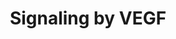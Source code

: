 ---
annotations:
- id: PW:0000243
  parent: regulatory pathway
  type: Pathway Ontology
  value: vascular endothelial growth factor signaling pathway
authors:
- MaintBot
- Khanspers
- ReactomeTeam
- Anwesha
description: In normal development vascular endothelial growth factors (VEGFs) are
  crucial regulators of vascular development during embryogenesis (vasculogenesis)
  and blood-vessel formation in the adult (angiogenesis). In tumor progression, activation
  of VEGF pathways promotes tumor vascularization, facilitating tumor growth and metastasis.
  Abnormal VEGF function is also associated with inflammatory diseases including atherosclerosis,
  and hyperthyroidism. The members of the VEGF and VEGF-receptor protein families
  have distinct but overlapping ligand-receptor specificities, cell-type expression,
  and function. VEGF-receptor activation in turn regulates a network of signaling
  processes in the body that promote endothelial cell growth, migration and survival
  (Hicklin and Ellis, 2005; Shibuya and Claesson-Welsh, 2006).<br>Molecular features
  of the VGF signaling cascades are outlined in the figure below (from Olsson et al.
  2006; Nature Publishing Group). Tyrosine residues in the intracellular domains of
  VEGF receptors 1, 2,and 3 are indicated by dark blue boxes; residues susceptible
  to phosphorylation are numbered. A circled R indicates that phosphorylation is regulated
  by cell state (VEGFR2), by ligand binding (VEGFR1), or by heterodimerization (VEGFR3).
  Specific phosphorylation sites (boxed numbers) bind signaling molecules (dark blue
  ovals), whose interaction with other cytosolic signaling molecules (light blue ovals)
  leads to specific cellular (pale blue boxes) and tissue-level (pink boxes) responses
  in vivo. Signaling cascades whose molecular details are unclear are indicated by
  dashed arrows. DAG, diacylglycerol; EC, endothelial cell; eNOS, endothelial nitric
  oxide synthase; FAK, focal adhesion kinase; HPC, hematopoietic progenitor cell;
  HSP27, heat-shock protein-27; MAPK, mitogen-activated protein kinase; MEK, MAPK
  and ERK kinase; PI3K, phosphatidylinositol 3' kinase; PKC, protein kinase C; PLCgamma,
  phospholipase C-gamma; Shb, SH2 and beta-cells; TSAd, T-cell-specific adaptor.<br>In
  the current release, the first events in these cascades - the interactions between
  VEGF proteins and their receptors - are annotated.  View original pathway at [http://www.reactome.org/PathwayBrowser/#DIAGRAM=194138
  Reactome].
last-edited: 2021-01-25
organisms:
- Homo sapiens
redirect_from:
- /index.php/Pathway:WP1919
- /instance/WP1919
revision: null
schema-jsonld:
- '@context': https://schema.org/
  '@id': https://wikipathways.github.io/pathways/WP1919.html
  '@type': Dataset
  creator:
    '@type': Organization
    name: WikiPathways
  description: In normal development vascular endothelial growth factors (VEGFs) are
    crucial regulators of vascular development during embryogenesis (vasculogenesis)
    and blood-vessel formation in the adult (angiogenesis). In tumor progression,
    activation of VEGF pathways promotes tumor vascularization, facilitating tumor
    growth and metastasis. Abnormal VEGF function is also associated with inflammatory
    diseases including atherosclerosis, and hyperthyroidism. The members of the VEGF
    and VEGF-receptor protein families have distinct but overlapping ligand-receptor
    specificities, cell-type expression, and function. VEGF-receptor activation in
    turn regulates a network of signaling processes in the body that promote endothelial
    cell growth, migration and survival (Hicklin and Ellis, 2005; Shibuya and Claesson-Welsh,
    2006).<br>Molecular features of the VGF signaling cascades are outlined in the
    figure below (from Olsson et al. 2006; Nature Publishing Group). Tyrosine residues
    in the intracellular domains of VEGF receptors 1, 2,and 3 are indicated by dark
    blue boxes; residues susceptible to phosphorylation are numbered. A circled R
    indicates that phosphorylation is regulated by cell state (VEGFR2), by ligand
    binding (VEGFR1), or by heterodimerization (VEGFR3). Specific phosphorylation
    sites (boxed numbers) bind signaling molecules (dark blue ovals), whose interaction
    with other cytosolic signaling molecules (light blue ovals) leads to specific
    cellular (pale blue boxes) and tissue-level (pink boxes) responses in vivo. Signaling
    cascades whose molecular details are unclear are indicated by dashed arrows. DAG,
    diacylglycerol; EC, endothelial cell; eNOS, endothelial nitric oxide synthase;
    FAK, focal adhesion kinase; HPC, hematopoietic progenitor cell; HSP27, heat-shock
    protein-27; MAPK, mitogen-activated protein kinase; MEK, MAPK and ERK kinase;
    PI3K, phosphatidylinositol 3' kinase; PKC, protein kinase C; PLCgamma, phospholipase
    C-gamma; Shb, SH2 and beta-cells; TSAd, T-cell-specific adaptor.<br>In the current
    release, the first events in these cascades - the interactions between VEGF proteins
    and their receptors - are annotated.  View original pathway at [http://www.reactome.org/PathwayBrowser/#DIAGRAM=194138
    Reactome].
  keywords:
  - '2'
  - '2xPalmC-MyrG-NOS3 '
  - '2xPalmC-MyrG-p-S1177-NOS3 '
  - AAMP
  - AAMP gene
  - 'ABI1 '
  - 'ABI2 '
  - ADMA
  - ADP
  - 'AHCYL1 '
  - AHCYL1:NAD+:ITPR1:I(1,4,5)P3 tetramer
  - 'AKT1 '
  - 'AKT2 '
  - 'AKT3 '
  - AKT:PIP3
  - AKT:PIP3:THEM4/TRIB3
  - ATP
  - AXL
  - 'AXL '
  - 'Activated ROCK1 '
  - 'Activated ROCK2 '
  - BAIAP2
  - 'BAIAP2 '
  - BCAR1
  - 'BCAR1 '
  - BH4
  - 'BH4 '
  - 'BRK1 '
  - CALM1
  - 'CALM1 '
  - CALM1:4xCa2+
  - CAV1
  - 'CAV1 '
  - 'CDC42 '
  - CDC42-GDP
  - CDC42:GTP
  - CRK
  - 'CRK '
  - CRK:DOCK180:ELMO1,ELMO2:VEGFA:p-6Y-VEGFR2:p-SHB:p-7Y-PTK2:SRC-1:HSP90:p-12Y-BCAR1,VEGFA:p-6Y-VEGFR2:p-SHB:p-7Y-PTK2:SRC-1:HSP90:p-Y31,Y118-PXN
  - 'CTNNA1 '
  - 'CTNND1 '
  - 'CYBA '
  - 'CYBB '
  - 'CYFIP1 '
  - 'CYFIP2 '
  - Ca2+
  - 'Ca2+ '
  - Complex
  - DAG:active PKC:Ca+2
  - DAGs
  - 'DAGs '
  - 'DOCK1 '
  - DOCK180:ELMO1,ELMO2
  - 'ELMO1 '
  - 'ELMO2 '
  - F-actin
  - 'F-actin '
  - 'FAD '
  - 'FIGF '
  - FLT4
  - 'FLT4 '
  - 'FMN '
  - FYN
  - 'FYN '
  - GDP
  - 'GDP '
  - GTP
  - 'GTP '
  - H+
  - H2O
  - 'HSBP1 oligomer '
  - HSP27
  - HSP90AA1
  - 'HSP90AA1 '
  - I(1,4,5)P3
  - 'I(1,4,5)P3 '
  - IP3 receptor
  - 'ITGAV(31-1048) '
  - 'ITGB3 '
  - 'ITPR1 '
  - 'ITPR2 '
  - 'ITPR3 '
  - ITPR:I(1,4,5)P3
  - Integrin alphaVbeta3
  - 'JUP '
  - L-Arg
  - L-Cit
  - MAP kinase p38 (Mg2+
  - 'MAPK11 '
  - 'MAPK12 '
  - 'MAPK13 '
  - 'MAPK14 '
  - MAPKAP kinase
  - 'MAPKAP1 '
  - 'MAPKAPK2 '
  - 'MAPKAPK3 '
  - 'MLST8 '
  - 'MTOR '
  - 'Mg2+ '
  - 'NAD+ '
  - NADP+
  - NADPH
  - 'NCF1 '
  - 'NCF2 '
  - 'NCF4 '
  - 'NCK1 '
  - NCK1,NCK2
  - 'NCK2 '
  - 'NCKAP1 '
  - 'NCKAP1L '
  - 'NO'
  - NOX2
  - NOX2 complex
  - NRP1
  - 'NRP1 '
  - NRP1:VEGFR2 dimer
  - NRP2
  - 'NRP2 '
  - NRP2:VEGFR1 dimer
  - O2
  - O2.-
  - 'PAK1 '
  - PAK1,2,3 dimer
  - 'PAK2 '
  - PAK2 dimer
  - 'PAK3 '
  - PDPK1
  - 'PDPK1 '
  - PDPK1:PIP3
  - 'PGF '
  - PI(3,4,5)P3
  - 'PI(3,4,5)P3 '
  - PI(4,5)P2
  - PI3K
  - 'PIK3CA '
  - 'PIK3CB '
  - 'PIK3R1 '
  - 'PIK3R2 '
  - PIP3:VAV1,2,3
  - PKCA,PKCB,PKCD,PKCZ
  - PLCG1
  - 'PLCG1 '
  - 'PRKACA '
  - 'PRKACB '
  - 'PRKACG '
  - 'PRKCA '
  - 'PRKCB '
  - 'PRKCD '
  - 'PRKCZ '
  - 'PRR5 '
  - PTK2
  - 'PTK2 '
  - PTK2B
  - 'PTK2B '
  - PXN
  - 'PXN '
  - Phospho-MAP kinase
  - Protein kinase A
  - 'RAC1 '
  - RAC1:GDP
  - RAC1:GTP
  - RAF/MAP kinase
  - RAS:GTP:SPG
  - RASA1
  - 'RASA1 '
  - RASA1:p21
  - 'RHOA '
  - RHOA:GTP
  - RHOA:GTP:Mg2+:Activated ROCK1,ROCK2
  - RHOA:GTP:ROCK1,ROCK2
  - 'RICTOR '
  - 'ROCK1 '
  - ROCK1,ROCK2
  - 'ROCK2 '
  - 'S-Farn-Me KRAS4B '
  - 'S-Farn-Me PalmS NRAS '
  - 'S-Farn-Me-2xPalmS HRAS '
  - 'S-Farn-Me-PalmS KRAS4A '
  - S1P
  - SH2D2A
  - 'SH2D2A '
  - SHB
  - 'SHB '
  - SHC2
  - 'SHC2 '
  - 'SPG '
  - SPHK1
  - SRC-1
  - 'SRC-1 '
  - 'THEM4 '
  - TORC2 complex
  - 'TRIB3 '
  - Unknown GEF
  - 'VAV1 '
  - VAV1,2,3
  - 'VAV2 '
  - 'VAV3 '
  - 'VE-cadherin '
  - VE-cadherin-Catenin
  - VEGF
  - VEGF dimer
  - VEGFA
  - 'VEGFA '
  - VEGFA dimer
  - VEGFA inhibitors
  - VEGFA,C,D dimers
  - VEGFA,VEGFB,PGF
  - VEGFA-165
  - 'VEGFA-165 '
  - VEGFA-165 dimer
  - VEGFA:p-6Y-VEGFR2:Integrin alphaVbeta3
  - VEGFA:p-6Y-VEGFR2:Integrin alphaVbeta3:PTK2B
  - VEGFA:p-6Y-VEGFR2:Integrin alphaVbeta3:p-Y402-PTK2B
  - VEGFA:p-6Y-VEGFR2:NCK:p-S21,Y420-FYN:PAK2:CDC42:GTP
  - VEGFA:p-6Y-VEGFR2:NCK:p-S21,Y420-FYN:p-2Y-PAK2:CDC42:GTP
  - VEGFA:p-6Y-VEGFR2:NCK:p-S21,Y420-FYN:p-3Y-PAK2:CDC42:GTP
  - VEGFA:p-6Y-VEGFR2:SH2D2A:p-Y418-SRC-1
  - VEGFA:p-6Y-VEGFR2:SH2D2A:p-Y418-SRC-1:AXL
  - VEGFA:p-6Y-VEGFR2:SH2D2A:p-Y418-SRC-1:p-Y772,Y814-AXL
  - VEGFA:p-6Y-VEGFR2:SH2D2A:p-Y418-SRC-1:p-Y772,Y814-AXL:PI3K
  - VEGFA:p-6Y-VEGFR2:SHC2
  - VEGFA:p-6Y-VEGFR2:p-SHB:PTK2
  - VEGFA:p-6Y-VEGFR2:p-SHB:p-5Y-PTK2:SRC-1
  - VEGFA:p-6Y-VEGFR2:p-SHB:p-5Y-PTK2:SRC-1:HSP90AA1
  - VEGFA:p-6Y-VEGFR2:p-SHB:p-6Y,S732-PTK2:SRC-1:HSP90AA1
  - VEGFA:p-6Y-VEGFR2:p-SHB:p-6Y,S732-PTK2:SRC-1:HSP90AA1:BCAR1
  - VEGFA:p-6Y-VEGFR2:p-SHB:p-7Y-PTK2:SRC-1:HSP90:PXN
  - VEGFA:p-6Y-VEGFR2:p-SHB:p-7Y-PTK2:SRC-1:HSP90:p-12Y-BCAR1
  - VEGFA:p-6Y-VEGFR2:p-SHB:p-7Y-PTK2:SRC-1:HSP90:p-12Y-BCAR1,VEGFA:p-6Y-VEGFR2:p-SHB:p-7Y-PTK2:SRC-1:HSP90:p-Y31,Y118-PXN
  - VEGFA:p-6Y-VEGFR2:p-SHB:p-7Y-PTK2:SRC-1:HSP90:p-12Y-BCAR1/p-Y31,Y118-PAX:CRK
  - VEGFA:p-6Y-VEGFR2:p-SHB:p-7Y-PTK2:SRC-1:HSP90:p-Y31,Y118-PXN
  - VEGFA:p-6Y-VEGFR2:p-SHB:p-Y397-PTK2
  - VEGFA:p-6Y-VEGFR2:p-SHB:p-Y397-PTK2:SRC-1
  - VEGFA:p-6Y-VEGFR2:pS-SHB:p-5Y,S732-PTK2:SRC-1:HSP90AA1
  - 'VEGFB '
  - VEGFB, PGF dimers
  - 'VEGFC '
  - VEGFC,VEGFD dimers
  - VEGFD dimers
  - VEGFR1
  - 'VEGFR1 '
  - VEGFR1 dimer:VEGFA,
  - VEGFR2
  - 'VEGFR2 '
  - VEGFR2:VEGFA,C,D
  - VEGFR3 dimer:VEGFC,
  - 'WASF1 '
  - 'WASF2 '
  - 'WASF3 '
  - WAVE Regulatory
  - WRC:IRSp53/58:RAC1:GTP:PIP3
  - 'Zn2+ '
  - 'aflibercept '
  - 'beta-catenin '
  - cascade
  - catalytic subunit
  - cofactor)
  - complex
  - complex:RAC1:GTP
  - dimer
  - dimer:NCK1,NCK2
  - dimer:NCK1,NCK2:FYN
  - dimer:NCK1,NCK2:p-S21,Y420-FYN
  - dimer:NCK1,NCK2:p-S21,Y420-FYN:PAK2
  - dimer:NCK1,NCK2:p-Y420-FYN
  - dimer:PI3K
  - dimer:PI3K/VEGFA:p-6Y-VEGFR2:SH2D2A:p-Y418-SRC-1:p-Y772,Y814-AXL:PI3K
  - dimer:PLCG1
  - dimer:SH2D2A
  - dimer:SH2D2A:SRC-1
  - dimer:SHB
  - dimer:VEGFA
  - dimer:VEGFR2
  - dimer:p-4Y-PLCG1
  - dimer:p-6Y-VEGFR2
  - dimer:p-S-SHB
  - dimers
  - eNOS:CaM:HSP90
  - eNOS:CaM:HSP90:p-AKT1
  - eNOS:Caveolin-1
  - eNOS:Caveolin-1:CaM
  - eNOS:Caveolin-1:CaM:HSP90
  - family:PIP3:RAC1:GDP
  - family:PIP3:RAC1:GTP
  - family:PIP3:RAC1:GTP:PAK 1-3
  - 'heme '
  - homotetramer
  - inhibitors
  - oligomer:F-actin
  - p-4Y-PLCG1
  - 'p-4Y-PLCG1 '
  - 'p-5Y,S732-PTK2 '
  - 'p-5Y-PTK2 '
  - 'p-6Y,S732-PTK2 '
  - 'p-6Y-VEGFR2 '
  - p-PKC
  - p-PKCA,p-PKCB,p-PKCZ,p-PKCD
  - 'p-S,2T-MAPKAPK3 '
  - p-S,T-PAK1,2,3
  - p-S-AKT:PDPK1:PIP3
  - p-S-AKT:PIP3
  - p-S1177-eNOS:CaM:HSP90:p-AKT1
  - p-S1177-eNOS:CaM:HSP90:p-AKT1:BH4
  - 'p-S141,T402-PAK2 '
  - 'p-S144,T423-PAK1 '
  - p-S15,S78,S82-HSP27
  - 'p-S154,T436-PAK3 '
  - 'p-S21,Y420-FYN '
  - p-S225-SPHK1
  - 'p-S272,T222,T334-MAPKAPK2 '
  - p-S272,T222,T334-MAPKAPK2, p-S,2T-MAPKAPK3
  - 'p-S472-AKT3 '
  - 'p-S473-AKT1 '
  - 'p-S474-AKT2 '
  - 'p-S665-VE-cadherin '
  - p-S665-VE-cadherin-Catenin complex
  - p-T,p-S-AKT
  - 'p-T180,Y182-MAPK11 '
  - 'p-T180,Y182-MAPK14 '
  - 'p-T305,S472-AKT3 '
  - p-T308,S473-AKT1
  - 'p-T308,S473-AKT1 '
  - 'p-T309,S474-AKT2 '
  - 'p-T410,T563-PRKCZ '
  - 'p-T410-PRKCZ '
  - 'p-T497,T638,S657-PRKCA '
  - 'p-T497-PRKCA '
  - 'p-T500,T642,S661-PRKCB '
  - 'p-T500-PRKCB '
  - 'p-T507,S645,S664-PRKCD '
  - 'p-T507-PRKCD '
  - p-VAV
  - p-VAV family:PIP3
  - 'p-Y12-BCAR1 '
  - 'p-Y130,S141,T402-PAK2 '
  - 'p-Y172-VAV2 '
  - 'p-Y173-VAV3 '
  - 'p-Y174-VAV1 '
  - 'p-Y31,Y118-PXN '
  - 'p-Y397-PTK2 '
  - 'p-Y419-SRC '
  - 'p-Y420-FYN '
  - 'p-Y772,Y814-AXL '
  - p21 RAS:GTP
  - p38 (Mg2+ cofactor)
  - 'pS-SHB '
  - tetramer
  - x
  license: CC0
  name: Signaling by VEGF
seo: CreativeWork
title: Signaling by VEGF
wpid: WP1919
---